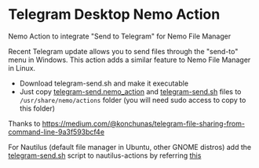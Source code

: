 # Telegram Desktop Nemo Action
Nemo Action to integrate "Send to Telegram" for Nemo File Manager

Recent Telegram update allows you to send files through the "send-to" menu in Windows. This action adds a similar feature to Nemo File Manager in Linux.

- Download telegram-send.sh and make it executable
- Just copy [telegram-send.nemo_action](https://github.com/AJAYK-01/telegram-desktop-nemo-action/blob/main/telegram-send.nemo_action) and [telegram-send.sh](https://github.com/AJAYK-01/telegram-desktop-nemo-action/blob/main/telegram-send.sh) files to ```/usr/share/nemo/actions``` folder (you will need sudo access to copy to this folder)

Thanks to https://medium.com/@konchunas/telegram-file-sharing-from-command-line-9a3f593bcf4e

For Nautilus (default file manager in Ubuntu, other GNOME distros) add the [telegram-send.sh](https://github.com/AJAYK-01/telegram-desktop-nemo-action/blob/main/telegram-send.sh) script to nautilus-actions by referring [this](https://unix.stackexchange.com/questions/91876/is-it-possible-to-add-an-item-to-the-nautilus-right-click-menu-in-centos)
